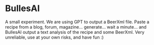 # BullesAI

A small experiment.
We are using GPT to output a BeerXml file.
Paste a recipe from a blog, forum, magazine... generate... wait a minute... and BullesAI output a text analysis of the recipe and some BeerXml.
Very unreliable, use at your own risks, and have fun :)
